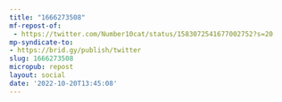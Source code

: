 ```yaml
---
title: "1666273508"
mf-repost-of:
 - https://twitter.com/Number10cat/status/1583072541677002752?s=20
mp-syndicate-to:
- https://brid.gy/publish/twitter
slug: 1666273508
micropub: repost
layout: social
date: '2022-10-20T13:45:08'
---
```

